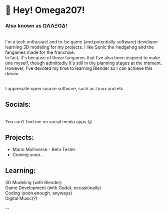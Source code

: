 # 👋 Hey! Omega207!
### Also known as ΩΛΛΞGΔ!

<br />I'm a tech enthusiast and to-be game (and potentially software) developer learning 3D modeling for my projects. I like Sonic the Hedgehog and the fangames made for the franchise. <br />In fact, it's because of those fangames that I've also been inspired to make one myself, though admittedly it's still in the planning stages at the moment. However, I've devoted my time to learning Blender so I can achieve this dream. 

<br />I appreciate open source software, such as Linux and etc.

## Socials:
<br /> You can't find me on social media apps 😃


## Projects:
* Mario Multiverse - Beta Tester
* Coming soon... 

## Learning:
3D Modeling (with Blender)
<br /> Game Development (with Godot, occasionally)
<br /> Coding (soon enough, anyways)
<br /> Digital Music(?)

--
